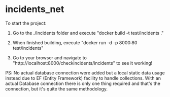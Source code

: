 # incidents_net

To start the project:

1. Go to the ./Incidents folder and execute "docker build -t test/incidents ."

2. When finished building, execute "docker run -d -p 8000:80 test/incidents"

3. Go to your browser and navigate to "http://localhost:8000/checkincidents/incidents" to see it working!



PS: No actual database connection were added but a local static data usage instead due to EF (Entity Framework) facility to handle collections. With an actual Database connection there is only one thing required and that's the connection, but it's quite the same methodology.
